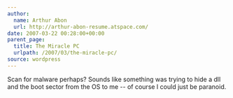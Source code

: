 ```yaml
---
author:
  name: Arthur Abon
  url: http://arthur-abon-resume.atspace.com/
date: 2007-03-22 00:28:00+00:00
parent_page:
  title: The Miracle PC
  urlpath: /2007/03/the-miracle-pc/
source: wordpress
---
```


Scan for malware perhaps? Sounds like something was trying to hide a dll and  the boot sector from the OS to me -- of course I could just be paranoid.